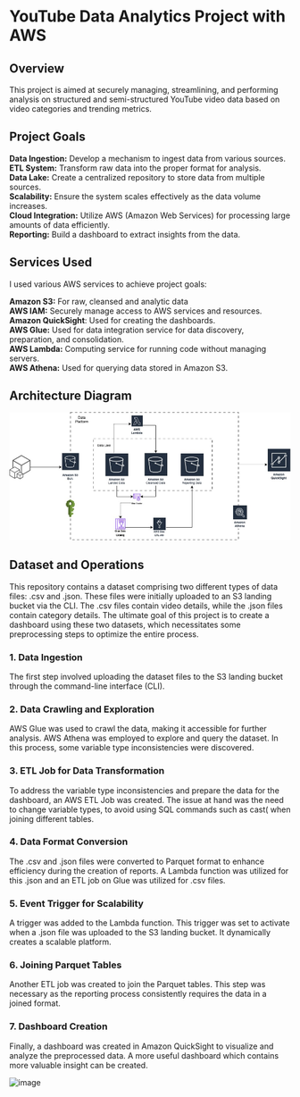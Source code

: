 # YouTube Data Analytics Project with AWS

## Overview

This project is aimed at securely managing, streamlining, and performing analysis on structured and semi-structured YouTube video data based on video categories and trending metrics.

## Project Goals
**Data Ingestion:** Develop a mechanism to ingest data from various sources.<br>
**ETL System:** Transform raw data into the proper format for analysis.<br>
**Data Lake:** Create a centralized repository to store data from multiple sources.<br>
**Scalability:** Ensure the system scales effectively as the data volume increases.<br>
**Cloud Integration:** Utilize AWS (Amazon Web Services) for processing large amounts of data efficiently.<br>
**Reporting:** Build a dashboard to extract insights from the data.<br>

## Services Used
I used various AWS services to achieve project goals:<br>

**Amazon S3:** For raw, cleansed and analytic data<br>
**AWS IAM:** Securely manage access to AWS services and resources.<br>
**Amazon QuickSight**: Used for creating the dashboards.<br>
**AWS Glue:** Used for data integration service for data discovery, preparation, and consolidation.<br>
**AWS Lambda:** Computing service for running code without managing servers.<br>
**AWS Athena:** Used for querying data stored in Amazon S3.<br>

## Architecture Diagram

![Alt text](https://github.com/fozgur/YouTube-Data-ETL-Analytics/blob/main/aws-youtubedata-diagram.jpg?raw=true)

## Dataset and Operations

This repository contains a dataset comprising two different types of data files: .csv and .json. These files were initially uploaded to an S3 landing bucket via the CLI. The .csv files contain video details, while the .json files contain category details. The ultimate goal of this project is to create a dashboard using these two datasets, which necessitates some preprocessing steps to optimize the entire process.

### 1. Data Ingestion
The first step involved uploading the dataset files to the S3 landing bucket through the command-line interface (CLI).

### 2. Data Crawling and Exploration
AWS Glue was used to crawl the data, making it accessible for further analysis.
AWS Athena was employed to explore and query the dataset. In this process, some variable type inconsistencies were discovered.

### 3. ETL Job for Data Transformation
To address the variable type inconsistencies and prepare the data for the dashboard, an AWS ETL Job was created. The issue at hand was the need to change variable types, to avoid using SQL commands such as cast( when joining different tables.

### 4. Data Format Conversion
The .csv and .json files were converted to Parquet format to enhance efficiency during the creation of reports. A Lambda function was utilized for this .json and an ETL job on Glue was utilized for .csv files.

### 5. Event Trigger for Scalability
A trigger was added to the Lambda function. This trigger was set to activate when a .json file was uploaded to the S3 landing bucket. It dynamically creates a scalable platform.

### 6. Joining Parquet Tables
Another ETL job was created to join the Parquet tables. This step was necessary as the reporting process consistently requires the data in a joined format.

### 7. Dashboard Creation
Finally, a dashboard was created in Amazon QuickSight to visualize and analyze the preprocessed data. A more useful dashboard which contains more valuable insight can be created.

<img width="1186" alt="image" src="https://github.com/fozgur/YouTube-Data-ETL-Analytics/assets/104754779/5f11c149-6aa5-491b-8fda-e87bcfc9b654">
